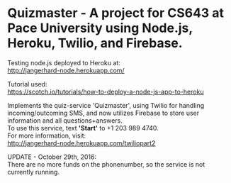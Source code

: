 # Quizmaster - A project for CS643 at Pace University using Node.js, Heroku, Twilio, and Firebase. 

Testing node.js deployed to Heroku at:  
http://jangerhard-node.herokuapp.com/

Tutorial used:  
https://scotch.io/tutorials/how-to-deploy-a-node-js-app-to-heroku

Implements the quiz-service 'Quizmaster', using Twilio for handling incoming/outcoming SMS, and now utilizes Firebase to store user information and all questions+answers.   
To use this service, text **'Start'** to +1 203 989 4740.   
For more information, visit:  
http://jangerhard-node.herokuapp.com/twiliopart2

UPDATE - October 29th, 2016:   
There are no more funds on the phonenumber, so the service is not currently running.
